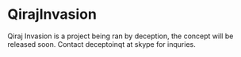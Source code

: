 QirajInvasion
=============

Qiraj Invasion is a project being ran by deception, the concept will be released soon. Contact deceptoinqt at skype for inquries.
